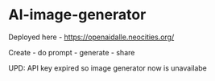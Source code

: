 # AI-image-generator

Deployed here - https://openaidalle.neocities.org/

Create - do prompt - generate - share

UPD: API key expired so image generator now is unavailabe
